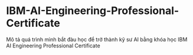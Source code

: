 # IBM-AI-Engineering-Professional-Certificate
Mô tả quá trình mình bắt đàu học để trở thành kỹ sư AI bằng khóa học IBM AI Engineering Professional Certificate

